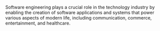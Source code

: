 Software engineering plays a crucial role in the technology industry by enabling the creation of software applications and systems that power various aspects of modern life, including communication, commerce, entertainment, and healthcare.
